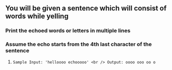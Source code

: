 ## You will be given a sentence which will consist of words while yelling
### Print the echoed words or letters in multiple lines
### Assume the echo starts from the **4th last character** of the sentence

1.  `Sample Input: 'helloooo echooooo' <br />
    Output: oooo
            ooo
            oo
            o `






